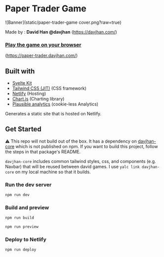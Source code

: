 # Paper Trader Game

![Banner](static/paper-trader-game cover.png?raw=true)

Made by : **David Han @davjhan** (https://davjhan.com/)

### [Play the game on your browser](https://paper-trader.davjhan.com/)
(https://paper-trader.davjhan.com/)
## Built with
- [Svelte Kit](https://kit.svelte.dev/)
- [Tailwind CSS (JIT)](https://tailwindcss.com/) (CSS framework)
- [Netlify](https://www.netlify.com/) (Hosting)
- [Chart.js](https://www.chartjs.org/docs/latest/) (Charting library)
- [Plausible analytics](https://plausible.io/) (cookie-less Analytics)

Generates a static site that is hosted on Netlify.

## Get Started

⚠️ This repo will not build out of the box. It has a dependency on [davjhan-core](https://github.com/davjhan/davjhan-core)
which is not published on npm. If you want to build this project, follow the steps in that package's README.

`davjhan-core` includes common tailwind styles, css, and components (e.g. Navbar) that will be reused between david
games. I use `yalc link davjhan-core` on my local machine so that it builds.

### Run the dev server
```bash
npm run dev
```

### Build and preview
```bash
npm run build
```
```bash
npm run preview
```
### Deploy to Netlify
```bash
npm run deploy
```